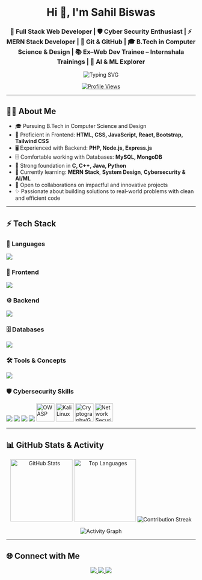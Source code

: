 <h1 align="center">Hi 👋, I'm Sahil Biswas</h1>
<h3 align="center">🚀 Full Stack Web Developer | 🛡️ Cyber Security Enthusiast | ⚡ MERN Stack Developer | 🔧 Git & GitHub | 🎓 B.Tech in Computer Science & Design | 📚 Ex–Web Dev Trainee – Internshala Trainings | 🤖 AI & ML Explorer</h3>

<p align="center">
  <img src="https://readme-typing-svg.demolab.com?font=Fira+Code&weight=500&size=22&pause=1000&color=1abc9c&center=true&vCenter=true&width=600&lines=Full+Stack+Web+Developer;Cyber+Security+Enthusiast;MERN+Stack+Developer;Always+Learning+New+Techs;Solving+Real-World+Problems;AI+%26+ML+Explorer" alt="Typing SVG" />
</p>

<p align="center">
  <a href="https://github.com/sahilbiswas12-sky">
    <img src="https://komarev.com/ghpvc/?username=sahilbiswas12-sky&label=Profile+Views&color=brightgreen&style=flat" alt="Profile Views" />
  </a>
</p>

---

## 👨‍💻 About Me

- 🎓 Pursuing B.Tech in Computer Science and Design  
- 💼 Proficient in Frontend: **HTML, CSS, JavaScript, React, Bootstrap, Tailwind CSS**  
- 🖥️ Experienced with Backend: **PHP, Node.js, Express.js**  
- 🗄️ Comfortable working with Databases: **MySQL, MongoDB**  
- 🔧 Strong foundation in **C, C++, Java, Python**  
- 🌱 Currently learning: **MERN Stack**, **System Design**, **Cybersecurity & AI/ML**  
- 🤝 Open to collaborations on impactful and innovative projects  
- ✨ Passionate about building solutions to real-world problems with clean and efficient code  

---

## ⚡ Tech Stack

### 🚀 Languages  
<p>
  <img src="https://skillicons.dev/icons?i=cpp,java,python,c,js,ts,php" />
</p>

### 🎨 Frontend  
<p>
  <img src="https://skillicons.dev/icons?i=html,css,react,bootstrap,tailwind" />
</p>

### ⚙️ Backend  
<p>
  <img src="https://skillicons.dev/icons?i=nodejs,express" />
</p>

### 🗄️ Databases  
<p>
  <img src="https://skillicons.dev/icons?i=mongodb,mysql" />
</p>

### 🛠️ Tools & Concepts  
<p>
  <img src="https://skillicons.dev/icons?i=git,github,rest" />
</p>

### 🛡️ Cybersecurity Skills  
<p>
  <img src="https://skillicons.dev/icons?i=linux" />
  <img src="https://skillicons.dev/icons?i=bash" />
  <img src="https://skillicons.dev/icons?i=python" />
  <img src="https://skillicons.dev/icons?i=git" />
  <img src="https://www.vectorlogo.zone/logos/owasp/owasp-icon.svg" width="48" height="48" alt="OWASP" />
  <img src="https://upload.wikimedia.org/wikipedia/commons/2/2b/Kali-dragon-icon.svg" width="48" height="48" alt="Kali Linux" />
  <img src="https://www.vectorlogo.zone/logos/gnupg/gnupg-icon.svg" width="48" height="48" alt="Cryptography/GnuPG" />
  <img src="https://www.svgrepo.com/show/331370/network.svg" width="48" height="48" alt="Network Security" />
</p>

---

## 📊 GitHub Stats & Activity

<div align="center">

<img src="https://github-readme-stats.vercel.app/api?username=sahilbiswas12-sky&show_icons=true&theme=radical" height="165" alt="GitHub Stats" />

<img src="https://github-readme-stats.vercel.app/api/top-langs/?username=sahilbiswas12-sky&layout=compact&theme=radical" height="165" alt="Top Languages" />

<img src="https://streak-stats.demolab.com?user=sahilbiswas12-sky&theme=radical" alt="Contribution Streak" />

</div>

<p align="center">
  <img src="https://github-readme-activity-graph.vercel.app/graph?username=sahilbiswas12-sky&theme=react-dark&hide_border=true&area=true" alt="Activity Graph" />
</p>

---

## 🌐 Connect with Me  

<p align="center">
  <a href="https://mail.google.com/mail/?view=cm&to=sahilbiswas890@gmail.com" target="_blank">
    <img src="https://img.shields.io/badge/Email-D14836?style=for-the-badge&logo=gmail&logoColor=white" />
  </a>
  <a href="https://linkedin.com/in/sahil-biswas-827337287" target="_blank">
    <img src="https://img.shields.io/badge/LinkedIn-0077B5?style=for-the-badge&logo=linkedin&logoColor=white" />
  </a>
  <a href="https://github.com/sahilbiswas12-sky" target="_blank">
    <img src="https://img.shields.io/badge/GitHub-100000?style=for-the-badge&logo=github&logoColor=white" />
  </a>
</p>
